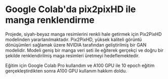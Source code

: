 # Google Colab'da pix2pixHD ile manga renklendirme

Projede, siyah-beyaz manga resimlerini renkli hale getirmek için Pix2PixHD modelinden yararlanılmaktadır. Pix2PixHD, yüksek kaliteli görüntü dönüşümleri sağlamak üzere NVIDIA tarafından geliştirilmiş bir GAN modelidir. Modeli geniş bir manga veri seti ile eğiterek gerçekçi ve doğru bir şekilde renklendirilmiş maga resimleri üretmeyi hedeflemektedir.

Eğitim için Google Colab Pro kullandım ve A100 GPU ile 10 epoch eğitim gerçekleştirdikten sonra A100 GPU kullanım hakkım doldu.

